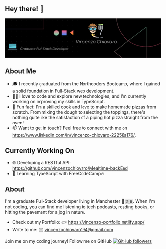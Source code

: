 <h2>Hey there! 👋</h2>

![Your Name Banner Image](./banner.png)

<h2>About Me</h2>

- 🎓 I recently graduated from the Northcoders Bootcamp, where I gained a solid foundation in Full-Stack web development.
- 👨‍💻 I love to code and explore new technologies, and I'm currently working on improving my skills in TypeScript.
- 🍕 Fun fact: I'm a skilled cook and love to make homemade pizzas from scratch. From mixing the dough to selecting the toppings, there's nothing quite like the satisfaction of a piping hot pizza straight from the oven!
- 📫 Want to get in touch? Feel free to connect with me on https://www.linkedin.com/in/vincenzo-chiovaro-22258a176/.


 <h2>Currently Working On</h2>
 
- 🌐 Developing a RESTful API: https://github.com/vincenzochiovaro/Mealtime-backEnd
-  🚀 Learning TypeScript with FreeCodeCamp🔥


<h2>About</h2>

I'm a graduate Full-Stack developer living in Manchester 🐝 🇬🇧. When I'm not coding, you can find me listening to tech podcasts, reading books, or hitting the pavement for a jog in nature.

- Check out my Portfolio: 👉 https://vincenzo-portfolio.netlify.app/ 
- Write to me: ✉️ vincenzochiovaro194@gmail.com



Join me on my coding journey! Follow me on GitHub [![GitHub followers](https://img.shields.io/github/followers/vincenzochiovaro.svg?style=social&label=Follow)](https://github.com/vincenzochiovaro?tab=followers)
